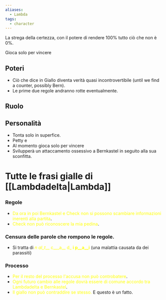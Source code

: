 ```yaml
---
aliases:
  - Lambda
tags:
  - character
---
```


La strega della certezza, con il potere di rendere 100% tutto ciò che non è 0%.


Gioca solo per vincere
## Poteri
- Ciò che dice in Giallo diventa verità quasi incontrovertibile (until we find a counter, possibly Bern).
- Le prime due regole andranno rotte eventualmente.
## Ruolo

## Personalità
- Tonta solo in superfice.
- Petty e 
- Al momento gioca solo per vincere
- Svilupperà un attaccamento ossessivo a Bernkastel in seguito alla sua sconfitta.


# Tutte le frasi gialle di [[Lambdadelta|Lambda]]

### Regole
- <font color="#ffff00">Da ora in poi Bernkastel e Check non si possono scambiare informazioni inerenti alla partita</font>.
- <font color="#ffff00"> Check non può riconoscere la mia pedina</font>.

### Censura delle parole che rompono le regole.
- Si tratta di <font color="#ffff00">_n_ _al_t___ c___a__ d_ __i p__a__i__</font> (una malattia causata da dei parassiti)

### Processo
- <font color="#ffff00">Per il resto del processo l'accusa non può controbatere</font>.
- <font color="#ffff00">Ogni futuro cambio alle regole dovrà essere di comune accordo tra Lambdadelta e Bernkastel</font>.
- <font color="#ffff00">Il giallo non può contraddire se stesso.</font> E questo è un fatto.